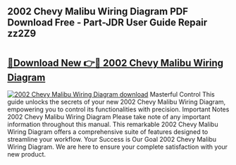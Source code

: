 ## 2002 Chevy Malibu Wiring Diagram PDF Download Free - Part-JDR User Guide Repair zz2Z9

# <h2><a href="http://dfou172.blite.top/?on=2002+Chevy+Malibu+Wiring+Diagram">🔗Download New 👉🔴 2002 Chevy Malibu Wiring Diagram</a></h2>

[![2002 Chevy Malibu Wiring Diagram download](https://i.imgur.com/lujVjoI.png)](http://dfou172.blite.top/?on=2002+Chevy+Malibu+Wiring+Diagram)
Masterful Control This guide unlocks the secrets of your new 2002 Chevy Malibu Wiring Diagram, empowering you to control its functionalities with precision. Important Notes 2002 Chevy Malibu Wiring Diagram Please take note of any important information throughout this manual. This remarkable 2002 Chevy Malibu Wiring Diagram offers a comprehensive suite of features designed to streamline your workflow. Your Success is Our Goal 2002 Chevy Malibu Wiring Diagram. We are here to ensure your complete satisfaction with your new product.
